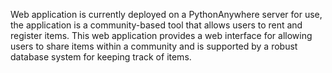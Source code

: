 Web application is currently deployed on a PythonAnywhere server for use, the application is a community-based tool that allows users to rent and register items. This web application provides a web interface for allowing users to share items within a community and is supported by a robust database system for keeping track of items.  
